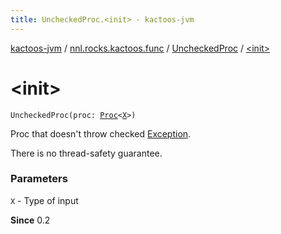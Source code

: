 ```yaml
---
title: UncheckedProc.<init> - kactoos-jvm
---
```


[kactoos-jvm](../../index.html) / [nnl.rocks.kactoos.func](../index.html) / [UncheckedProc](index.html) / [&lt;init&gt;](./-init-.html)

# &lt;init&gt;

`UncheckedProc(proc: `[`Proc`](../../nnl.rocks.kactoos/-proc/index.html)`<`[`X`](index.html#X)`>)`

Proc that doesn't throw checked [Exception](https://kotlinlang.org/api/latest/jvm/stdlib/kotlin/-exception/index.html).

There is no thread-safety guarantee.

### Parameters

`X` - Type of input

**Since**
0.2

